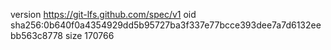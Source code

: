 version https://git-lfs.github.com/spec/v1
oid sha256:0b640f0a4354929dd5b95727ba3f337e77bcce393dee7a7d6132eebb563c8778
size 170766
